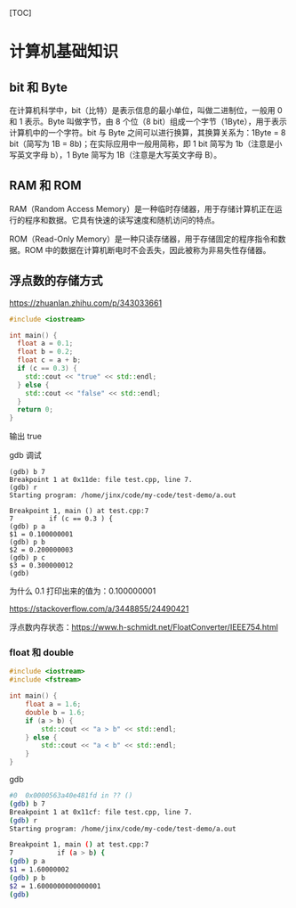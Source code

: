 [TOC]

# 计算机基础知识

## bit 和 Byte

在计算机科学中，bit（比特）是表示信息的最小单位，叫做二进制位，一般用 0 和 1 表示。Byte 叫做字节，由 8 个位（8 bit）组成一个字节（1Byte），用于表示计算机中的一个字符。bit 与 Byte 之间可以进行换算，其换算关系为：1Byte = 8 bit（简写为 1B = 8b)；在实际应用中一般用简称，即 1 bit 简写为 1b（注意是小写英文字母 b），1 Byte 简写为 1B（注意是大写英文字母 B）。

## RAM 和 ROM

RAM（Random Access Memory）是一种临时存储器，用于存储计算机正在运行的程序和数据。它具有快速的读写速度和随机访问的特点。

ROM（Read-Only Memory）是一种只读存储器，用于存储固定的程序指令和数据。ROM 中的数据在计算机断电时不会丢失，因此被称为非易失性存储器。

## 浮点数的存储方式

https://zhuanlan.zhihu.com/p/343033661

```c++
#include <iostream>

int main() {
  float a = 0.1;
  float b = 0.2;
  float c = a + b;
  if (c == 0.3) {
    std::cout << "true" << std::endl;
  } else {
    std::cout << "false" << std::endl;
  }
  return 0;
}

```

输出 true

gdb 调试

```shell
(gdb) b 7
Breakpoint 1 at 0x11de: file test.cpp, line 7.
(gdb) r
Starting program: /home/jinx/code/my-code/test-demo/a.out 

Breakpoint 1, main () at test.cpp:7
7         if (c == 0.3 ) {
(gdb) p a
$1 = 0.100000001
(gdb) p b
$2 = 0.200000003
(gdb) p c
$3 = 0.300000012
(gdb) 
```

为什么 0.1 打印出来的值为：0.100000001

https://stackoverflow.com/a/3448855/24490421

浮点数内存状态：https://www.h-schmidt.net/FloatConverter/IEEE754.html

### float 和 double

```c++
#include <iostream>
#include <fstream>

int main() {
    float a = 1.6;
    double b = 1.6;
    if (a > b) {
        std::cout << "a > b" << std::endl;
    } else {
        std::cout << "a < b" << std::endl;
    }
}
```

gdb

```bash
#0  0x0000563a40e481fd in ?? ()
(gdb) b 7
Breakpoint 1 at 0x11cf: file test.cpp, line 7.
(gdb) r
Starting program: /home/jinx/code/my-code/test-demo/a.out 

Breakpoint 1, main () at test.cpp:7
7           if (a > b) {
(gdb) p a
$1 = 1.60000002
(gdb) p b
$2 = 1.6000000000000001
(gdb) 
```

